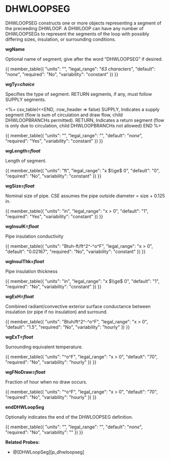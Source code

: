 # DHWLOOPSEG

DHWLOOPSEG constructs one or more objects representing a segment of the preceeding DHWLOOP. A DHWLOOP can have any number of DHWLOOPSEGs to represent the segments of the loop with possibly differing sizes, insulation, or surrounding conditions.

**wgName**

Optional name of segment; give after the word “DHWLOOPSEG” if desired.

{{
  member_table({
    "units": "",
    "legal_range": "*63 characters*", 
    "default": "*none*",
    "required": "No",
    "variability": "constant" 
  })
}}

**wgTy=*choice***

Specifies the type of segment.  RETURN segments, if any, must follow SUPPLY segments.

<%= csv_table(<<END, :row_header => false)
  SUPPLY,    Indicates a supply segment (flow is sum of circulation and draw flow&comma; child DHWLOOPBRANCHs permitted).
  RETURN,    Indicates a return segment (flow is only due to circulation&comma; child DHWLOOPBRANCHs not allowed)
END
%>

{{
  member_table({
    "units": "",
    "legal_range": "", 
    "default": "*none*",
    "required": "Yes",
    "variability": "constant" 
  })
}}

**wgLength=*float***

Length of segment.

{{
  member_table({
    "units": "ft",
    "legal_range": "x $\\ge$ 0", 
    "default": "0",
    "required": "No",
    "variability": "constant" 
  })
}}

**wgSize=*float***

Nominal size of pipe. CSE assumes the pipe outside diameter = size + 0.125 in.

{{
  member_table({
    "units": "in",
    "legal_range": "x $>$ 0", 
    "default": "1",
    "required": "Yes",
    "variability": "constant" 
  })
}}

**wgInsulK=*float***

Pipe insulation conductivity

{{
  member_table({
    "units": "Btuh-ft/ft^2^-^o^F",
    "legal_range": "x $>$ 0", 
    "default": "0.02167",
    "required": "No",
    "variability": "constant" 
  })
}}

**wgInsulThk=*float***

Pipe insulation thickness

{{
  member_table({
    "units": "in",
    "legal_range": "x $\\ge$ 0", 
    "default": "1",
    "required": "No",
    "variability": "constant" 
  })
}}

**wgExH=*float***

Combined radiant/convective exterior surface conductance between insulation (or pipe if no insulation) and surround.

{{
  member_table({
    "units": "Btuh/ft^2^-^o^F",
    "legal_range": "x $>$ 0", 
    "default": "1.5",
    "required": "No",
    "variability": "hourly" 
  })
}}

**wgExT=*float***

Surrounding equivalent temperature.

{{
  member_table({
    "units": "^o^F",
    "legal_range": "x $>$ 0", 
    "default": "70",
    "required": "No",
    "variability": "hourly" 
  })
}}

**wgFNoDraw=*float***

Fraction of hour when no draw occurs.

{{
  member_table({
    "units": "^o^F",
    "legal_range": "x $>$ 0", 
    "default": "70",
    "required": "No",
    "variability": "hourly" 
  })
}}

**endDHWLoopSeg**

Optionally indicates the end of the DHWLOOPSEG definition.

{{
  member_table({
    "units": "",
    "legal_range": "", 
    "default": "*none*",
    "required": "No",
    "variability": "" 
  })
}}

**Related Probes:**

- @[DHWLoopSeg][p_dhwloopseg]
